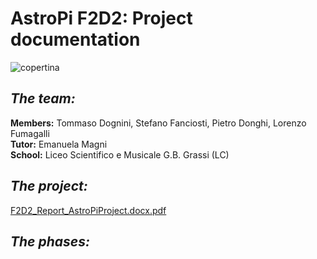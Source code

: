 # AstroPi F2D2: Project documentation
![copertina](https://user-images.githubusercontent.com/74106088/174007246-b99d3270-4896-4358-bb20-38bcde70d221.PNG)


## *The team:*
**Members:** Tommaso Dognini, Stefano Fanciosti, Pietro Donghi, Lorenzo Fumagalli <br/>
**Tutor:** Emanuela Magni <br/>
**School:** Liceo Scientifico e Musicale G.B. Grassi (LC) <br/>

## *The project:*
[F2D2_Report_AstroPiProject.docx.pdf](https://github.com/tommaso-dognini/astroPi_F2D2/files/8916794/F2D2_Report_AstroPiProject.docx.pdf)


## *The phases:*
